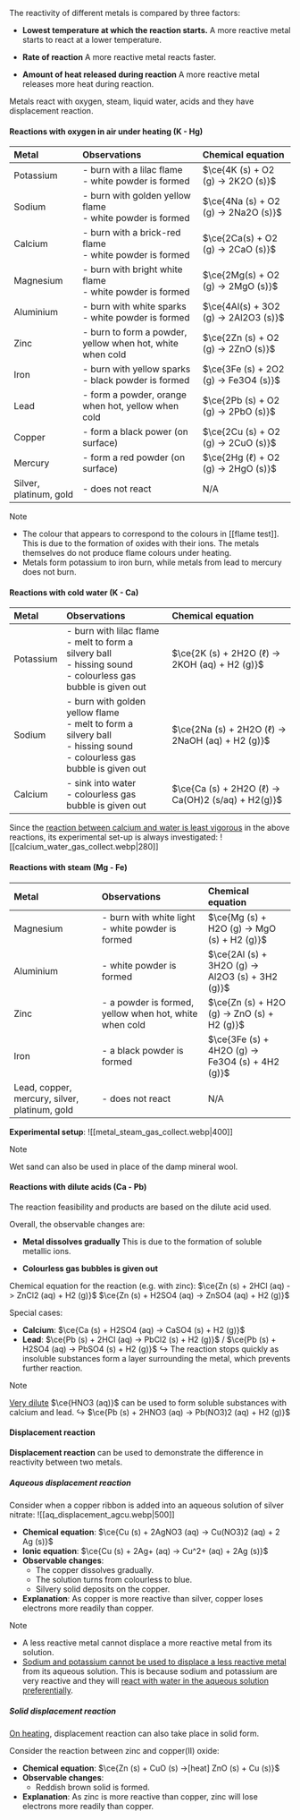 The reactivity of different metals is compared by three factors:
- **Lowest temperature at which the reaction starts.**
  A more reactive metal starts to react at a lower temperature.

- **Rate of reaction**
  A more reactive metal reacts faster.

- **Amount of heat released during reaction**
  A more reactive metal releases more heat during reaction.

Metals react with oxygen, steam, liquid water, acids and they have displacement reaction.

#### Reactions with oxygen in air under heating (K - Hg)

| Metal | Observations | Chemical equation |
| :--- | :--- | :--- |
| Potassium | - burn with a lilac flame<br>- white powder is formed | $\ce{4K (s) + O2 (g) -> 2K2O (s)}$ |
| Sodium | - burn with golden yellow flame<br>- white powder is formed | $\ce{4Na (s) + O2 (g) -> 2Na2O (s)}$ |
| Calcium | - burn with a brick-red flame<br>- white powder is formed | $\ce{2Ca(s) + O2 (g) -> 2CaO (s)}$ |
| Magnesium | - burn with bright white flame<br>- white powder is formed | $\ce{2Mg(s) + O2 (g) -> 2MgO (s)}$ |
| Aluminium | - burn with white sparks<br>- white powder is formed | $\ce{4Al(s) + 3O2 (g) -> 2Al2O3 (s)}$ |
| Zinc | - burn to form a powder, yellow when hot, white when cold | $\ce{2Zn (s) + O2 (g) -> 2ZnO (s)}$ |
| Iron | - burn with yellow sparks<br>- black powder is formed | $\ce{3Fe (s) + 2O2 (g) -> Fe3O4 (s)}$ |
| Lead | - form a powder, orange when hot, yellow when cold | $\ce{2Pb (s) + O2 (g) -> 2PbO (s)}$ |
| Copper | - form a black power (on surface) | $\ce{2Cu (s) + O2 (g) -> 2CuO (s)}$ |
| Mercury | - form a red powder (on surface) | $\ce{2Hg (ℓ) + O2 (g) -> 2HgO (s)}$ |
| Silver, platinum, gold | - does not react | N/A |

> [!note]
> - The colour that appears to correspond to the colours in [[flame test]]. This is due to the formation of oxides with their ions. The metals themselves do not produce flame colours under heating.
> - Metals form potassium to iron burn, while metals from lead to mercury does not burn.

#### Reactions with cold water (K - Ca)

| Metal | Observations | Chemical equation |
| :--- | :--- | :--- |
| Potassium | - burn with lilac flame<br>- melt to form a silvery ball<br>- hissing sound<br>- colourless gas bubble is given out | $\ce{2K (s) + 2H2O (ℓ) -> 2KOH (aq) + H2 (g)}$ |
| Sodium | - burn with golden yellow flame<br>- melt to form a silvery ball<br>- hissing sound<br>- colourless gas bubble is given out | $\ce{2Na (s) + 2H2O (ℓ) -> 2NaOH (aq) + H2 (g)}$ |
| Calcium | - sink into water<br>- colourless gas bubble is given out | $\ce{Ca (s) + 2H2O (ℓ) -> Ca(OH)2 (s/aq) + H2(g)}$ |

Since the <u>reaction between calcium and water is least vigorous</u> in the above reactions, its experimental set-up is always investigated:
![[calcium_water_gas_collect.webp|280]]

#### Reactions with steam (Mg - Fe)

| Metal | Observations | Chemical equation |
| :--- | :--- | :--- |
| Magnesium | - burn with white light<br>- white powder is formed | $\ce{Mg (s) + H2O (g) -> MgO (s) + H2 (g)}$ |
| Aluminium | - white powder is formed | $\ce{2Al (s) + 3H2O (g) -> Al2O3 (s) + 3H2 (g)}$ |
| Zinc | - a powder is formed, yellow when hot, white when cold | $\ce{Zn (s) + H2O (g) -> ZnO (s) + H2 (g)}$ |
| Iron | - a black powder is formed | $\ce{3Fe (s) + 4H2O (g) -> Fe3O4 (s) + 4H2 (g)}$ |
| Lead, copper, mercury, silver, platinum, gold | - does not react | N/A |

**Experimental setup**:
![[metal_steam_gas_collect.webp|400]]

> [!note]
> Wet sand can also be used in place of the damp mineral wool.

#### Reactions with dilute acids (Ca - Pb)
The reaction feasibility and products are based on the dilute acid used.

Overall, the observable changes are:
- **Metal dissolves gradually**
  This is due to the formation of soluble metallic ions.

- **Colourless gas bubbles is given out**

Chemical equation for the reaction (e.g. with zinc):
$\ce{Zn (s) + 2HCl (aq) -> ZnCl2 (aq) + H2 (g)}$
$\ce{Zn (s) + H2SO4 (aq) -> ZnSO4 (aq) + H2 (g)}$

Special cases:
- **Calcium**: $\ce{Ca (s) + H2SO4 (aq) -> CaSO4 (s) + H2 (g)}$
- **Lead**: $\ce{Pb (s) + 2HCl (aq) -> PbCl2 (s) + H2 (g)}$ / $\ce{Pb (s) + H2SO4 (aq) -> PbSO4 (s) + H2 (g)}$
↪️ The reaction stops quickly as insoluble substances form a layer surrounding the metal, which prevents further reaction.

> [!note]
> <u>Very dilute</u> $\ce{HNO3 (aq)}$ can be used to form soluble substances with calcium and lead.
> ↪️ $\ce{Pb (s) + 2HNO3 (aq) -> Pb(NO3)2 (aq) + H2 (g)}$

#### Displacement reaction
**Displacement reaction** can be used to demonstrate the difference in reactivity between two metals.

##### Aqueous displacement reaction
Consider when a copper ribbon is added into an aqueous solution of silver nitrate:
![[aq_displacement_agcu.webp|500]]
- **Chemical equation**: $\ce{Cu (s) + 2AgNO3 (aq) -> Cu(NO3)2 (aq) + 2 Ag (s)}$
- **Ionic equation**: $\ce{Cu (s) + 2Ag+ (aq) -> Cu^2+ (aq) + 2Ag (s)}$
- **Observable changes**:
	- The copper dissolves gradually.
	- The solution turns from colourless to blue.
	- Silvery solid deposits on the copper.
- **Explanation**: As copper is more reactive than silver, copper loses electrons more readily than copper.

> [!note]
> - A less reactive metal cannot displace a more reactive metal from its solution.
> - <u>Sodium and potassium cannot be used to displace a less reactive metal</u> from its aqueous solution. This is because sodium and potassium are very reactive and they will <u>react with water in the aqueous solution preferentially</u>.

##### Solid displacement reaction
<u>On heating</u>, displacement reaction can also take place in solid form.

Consider the reaction between zinc and copper(II) oxide:
- **Chemical equation**: $\ce{Zn (s) + CuO (s) ->[heat] ZnO (s) + Cu (s)}$
- **Observable changes**:
	- Reddish brown solid is formed.
- **Explanation**: As zinc is more reactive than copper, zinc will lose electrons more readily than copper.

